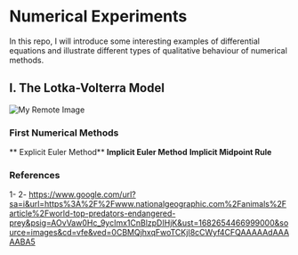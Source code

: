 # Numerical Experiments
In this repo, I will introduce some interesting examples of differential equations and illustrate different types of qualitative behaviour of numerical methods. 


## I. The Lotka-Volterra Model
![My Remote Image](https://www.google.com/url?sa=i&url=https%3A%2F%2Fwww.nationalgeographic.com%2Fanimals%2Farticle%2Fworld-top-predators-endangered-prey&psig=AOvVaw3mB0RsKZxxQDcK1d05kNAw&ust=1682657693506000&source=images&cd=vfe&ved=0CBMQjhxqFwoTCPCT2cOiyf4CFQAAAAAdAAAAABAE)

### First Numerical Methods
** Explicit Euler Method**
**Implicit Euler Method**
**Implicit Midpoint Rule**
### References
1- 
2- https://www.google.com/url?sa=i&url=https%3A%2F%2Fwww.nationalgeographic.com%2Fanimals%2Farticle%2Fworld-top-predators-endangered-prey&psig=AOvVaw0Hc_9ycImx1CnBlzpDIHjK&ust=1682654466999000&source=images&cd=vfe&ved=0CBMQjhxqFwoTCKjI8cCWyf4CFQAAAAAdAAAAABA5

